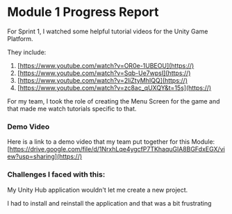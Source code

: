 # Module 1 Progress Report

For Sprint 1, I watched some helpful tutorial videos for the Unity Game Platform.

They include:

1. [https://www.youtube.com/watch?v=OR0e-1UBEOU](https://)
2. [https://www.youtube.com/watch?v=Sqb-Ue7wpsI](https://)
3. [https://www.youtube.com/watch?v=2liZtyMhIQQ](https://)
4. [https://www.youtube.com/watch?v=zc8ac_qUXQY&t=15s](https://)

For my team, I took the role of creating the Menu Screen for the game and that made me watch tutorials specific to that.



### Demo Video

Here is a link to a demo video that my team put together for this Module: [https://drive.google.com/file/d/1NrxhLqe4ygcfP7TKhaquGlA8BGFdxEGX/view?usp=sharing](https://)

### Challenges I faced with this:

My Unity Hub application wouldn't let me create a new project.

I had to install and reinstall the application and that was a bit frustrating
